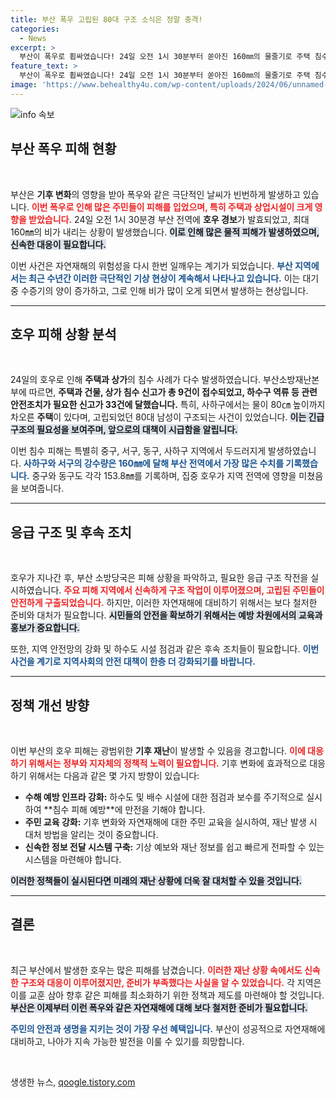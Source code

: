 ```yaml
---
title: 부산 폭우 고립된 80대 구조 소식은 정말 충격!
categories:
  - News
excerpt: >
  부산이 폭우로 휩싸였습니다! 24일 오전 1시 30분부터 쏟아진 160㎜의 물줄기로 주택 침수와 고립자가 발생하는 등 피해가 속출했습니다. 상세한 피해 상황과 구조 현장을 알아보세요!
feature_text: >
  부산이 폭우로 휩싸였습니다! 24일 오전 1시 30분부터 쏟아진 160㎜의 물줄기로 주택 침수와 고립자가 발생하는 등 피해가 속출했습니다. 상세한 피해 상황과 구조 현장을 알아보세요!
image: 'https://www.behealthy4u.com/wp-content/uploads/2024/06/unnamed-file.png'
---
```


<p><img src="https://www.behealthy4u.com/wp-content/uploads/2024/06/unnamed-file.png" alt="info 속보" /></p>

<h2 data-ke-size="size26">부산 폭우 피해 현황</h2>

<p data-ke-size="size16">&nbsp;</p>

<p>부산은 <strong>기후 변화</strong>의 영향을 받아 폭우와 같은 극단적인 날씨가 빈번하게 발생하고 있습니다. <b><span style="color: #ee2323;">이번 폭우로 인해 많은 주민들이 피해를 입었으며, 특히 주택과 상업시설이 크게 영향을 받았습니다.</span></b> 24일 오전 1시 30분경 부산 전역에 <strong>호우 경보</strong>가 발효되었고, 최대 160㎜의 비가 내리는 상황이 발생했습니다. <b><span style="background-color: #21538527;">이로 인해 많은 물적 피해가 발생하였으며, 신속한 대응이 필요합니다.</span></b> </p>

<p>이번 사건은 자연재해의 위험성을 다시 한번 일깨우는 계기가 되었습니다. <b><span style="color: #1a5490;">부산 지역에서는 최근 수년간 이러한 극단적인 기상 현상이 계속해서 나타나고 있습니다.</span></b> 이는 대기 중 수증기의 양이 증가하고, 그로 인해 비가 많이 오게 되면서 발생하는 현상입니다. </p>

<hr>

<h2 data-ke-size="size26">호우 피해 상황 분석</h2>

<p data-ke-size="size16">&nbsp;</p>

<p>24일의 호우로 인해 <strong>주택과 상가</strong>의 침수 사례가 다수 발생하였습니다. 부산소방재난본부에 따르면, <b><span style="ee2323;">주택과 건물, 상가 침수 신고가 총 9건이 접수되었고, 하수구 역류 등 관련 안전조치가 필요한 신고가 33건에 달했습니다.</span></b> 특히, 사하구에서는 물이 80㎝ 높이까지 차오른 <strong>주택</strong>이 있다며, 고립되었던 80대 남성이 구조되는 사건이 있었습니다. <b><span style="background-color: #21538527;">이는 긴급 구조의 필요성을 보여주며, 앞으로의 대책이 시급함을 알립니다.</span></b> </p>

<p>이번 침수 피해는 특별히 중구, 서구, 동구, 사하구 지역에서 두드러지게 발생하였습니다. <b><span style="color: #1a5490;">사하구와 서구의 강수량은 160㎜에 달해 부산 전역에서 가장 많은 수치를 기록했습니다.</span></b> 중구와 동구도 각각 153.8㎜를 기록하며, 집중 호우가 지역 전역에 영향을 미쳤음을 보여줍니다. </p>

<hr>

<h2 data-ke-size="size26">응급 구조 및 후속 조치</h2>

<p data-ke-size="size16">&nbsp;</p>

<p>호우가 지나간 후, 부산 소방당국은 피해 상황을 파악하고, 필요한 응급 구조 작전을 실시하였습니다. <b><span style="color: #ee2323;">주요 피해 지역에서 신속하게 구조 작업이 이루어졌으며, 고립된 주민들이 안전하게 구출되었습니다.</span></b> 하지만, 이러한 자연재해에 대비하기 위해서는 보다 철저한 준비와 대처가 필요합니다. <b><span style="background-color: #21538527;">시민들의 안전을 확보하기 위해서는 예방 차원에서의 교육과 홍보가 중요합니다.</span></b> </p>

<p>또한, 지역 안전망의 강화 및 하수도 시설 점검과 같은 후속 조치들이 필요합니다. <b><span style="color: #1a5490;">이번 사건을 계기로 지역사회의 안전 대책이 한층 더 강화되기를 바랍니다.</span></b> </p>

<hr>

<h2 data-ke-size="size26">정책 개선 방향</h2>

<p data-ke-size="size16">&nbsp;</p>

<p>이번 부산의 호우 피해는 광범위한 <strong>기후 재난</strong>이 발생할 수 있음을 경고합니다. <b><span style="color: #ee2323;">이에 대응하기 위해서는 정부와 지자체의 정책적 노력이 필요합니다.</span></b> 기후 변화에 효과적으로 대응하기 위해서는 다음과 같은 몇 가지 방향이 있습니다: </p>

<ul>
    <li><b>수해 예방 인프라 강화:</b> 하수도 및 배수 시설에 대한 점검과 보수를 주기적으로 실시하여 **침수 피해 예방**에 만전을 기해야 합니다.</li>
    <li><b>주민 교육 강화:</b> 기후 변화와 자연재해에 대한 주민 교육을 실시하여, 재난 발생 시 대처 방법을 알리는 것이 중요합니다.</li>
    <li><b>신속한 정보 전달 시스템 구축:</b> 기상 예보와 재난 정보를 쉽고 빠르게 전파할 수 있는 시스템을 마련해야 합니다.</li>
</ul>

<p><b><span style="background-color: #21538527;">이러한 정책들이 실시된다면 미래의 재난 상황에 더욱 잘 대처할 수 있을 것입니다.</span></b> </p>

<hr>

<h2 data-ke-size="size26">결론</h2>

<p data-ke-size="size16">&nbsp;</p>

<p>최근 부산에서 발생한 호우는 많은 피해를 남겼습니다. <b><span style="color: #ee2323;">이러한 재난 상황 속에서도 신속한 구조와 대응이 이루어졌지만, 준비가 부족했다는 사실을 알 수 있었습니다.</span></b> 각 지역은 이를 교훈 삼아 향후 같은 피해를 최소화하기 위한 정책과 제도를 마련해야 할 것입니다. <b><span style="background-color: #21538527;">부산은 이제부터 이런 폭우와 같은 자연재해에 대해 보다 철저한 준비가 필요합니다.</span></b></p>

<p><b><span style="color: #1a5490;">주민의 안전과 생명을 지키는 것이 가장 우선 혜택입니다.</span></b> 부산이 성공적으로 자연재해에 대비하고, 나아가 지속 가능한 발전을 이룰 수 있기를 희망합니다. </p>

<p data-ke-size="size16">&nbsp;</p>
생생한 뉴스, <a href="https://qoogle.tistory.com" rel="dofollow">qoogle.tistory.com</a>



